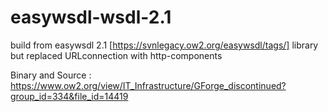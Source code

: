 # easywsdl-wsdl-2.1

build from easywsdl 2.1 [https://svnlegacy.ow2.org/easywsdl/tags/] library but replaced URLconnection with http-components 

Binary and Source : https://www.ow2.org/view/IT_Infrastructure/GForge_discontinued?group_id=334&file_id=14419
